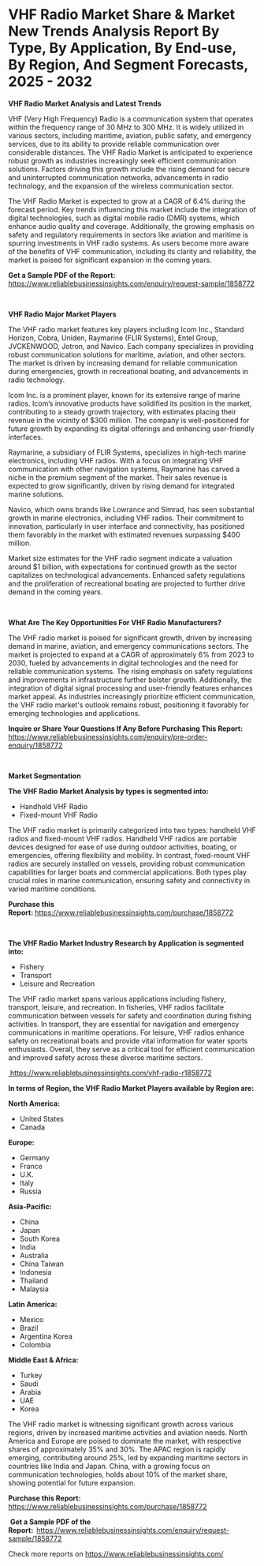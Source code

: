 <p><h1>VHF Radio Market Share & Market New Trends Analysis Report By Type, By Application, By End-use, By Region, And Segment Forecasts, 2025 - 2032</h1></p><p><strong>VHF Radio Market Analysis and Latest Trends</strong></p>
<p><p>VHF (Very High Frequency) Radio is a communication system that operates within the frequency range of 30 MHz to 300 MHz. It is widely utilized in various sectors, including maritime, aviation, public safety, and emergency services, due to its ability to provide reliable communication over considerable distances. The VHF Radio Market is anticipated to experience robust growth as industries increasingly seek efficient communication solutions. Factors driving this growth include the rising demand for secure and uninterrupted communication networks, advancements in radio technology, and the expansion of the wireless communication sector.</p><p>The VHF Radio Market is expected to grow at a CAGR of 6.4% during the forecast period. Key trends influencing this market include the integration of digital technologies, such as digital mobile radio (DMR) systems, which enhance audio quality and coverage. Additionally, the growing emphasis on safety and regulatory requirements in sectors like aviation and maritime is spurring investments in VHF radio systems. As users become more aware of the benefits of VHF communication, including its clarity and reliability, the market is poised for significant expansion in the coming years.</p></p>
<p><strong>Get a Sample PDF of the Report:&nbsp;</strong> <a href="https://www.reliablebusinessinsights.com/enquiry/request-sample/1858772?utm_campaign=2125&utm_medium=2&utm_source=Github&utm_content=ia&utm_term=11022025&utm_id=vhf-radio">https://www.reliablebusinessinsights.com/enquiry/request-sample/1858772</a></p>
<p>&nbsp;</p>
<p><strong>VHF Radio Major Market Players</strong></p>
<p><p>The VHF radio market features key players including Icom Inc., Standard Horizon, Cobra, Uniden, Raymarine (FLIR Systems), Entel Group, JVCKENWOOD, Jotron, and Navico. Each company specializes in providing robust communication solutions for maritime, aviation, and other sectors. The market is driven by increasing demand for reliable communication during emergencies, growth in recreational boating, and advancements in radio technology.</p><p>Icom Inc. is a prominent player, known for its extensive range of marine radios. Icom’s innovative products have solidified its position in the market, contributing to a steady growth trajectory, with estimates placing their revenue in the vicinity of $300 million. The company is well-positioned for future growth by expanding its digital offerings and enhancing user-friendly interfaces.</p><p>Raymarine, a subsidiary of FLIR Systems, specializes in high-tech marine electronics, including VHF radios. With a focus on integrating VHF communication with other navigation systems, Raymarine has carved a niche in the premium segment of the market. Their sales revenue is expected to grow significantly, driven by rising demand for integrated marine solutions.</p><p>Navico, which owns brands like Lowrance and Simrad, has seen substantial growth in marine electronics, including VHF radios. Their commitment to innovation, particularly in user interface and connectivity, has positioned them favorably in the market with estimated revenues surpassing $400 million.</p><p>Market size estimates for the VHF radio segment indicate a valuation around $1 billion, with expectations for continued growth as the sector capitalizes on technological advancements. Enhanced safety regulations and the proliferation of recreational boating are projected to further drive demand in the coming years.</p></p>
<p>&nbsp;</p>
<p><strong>What Are The Key Opportunities For VHF Radio Manufacturers?</strong></p>
<p><p>The VHF radio market is poised for significant growth, driven by increasing demand in marine, aviation, and emergency communications sectors. The market is projected to expand at a CAGR of approximately 6% from 2023 to 2030, fueled by advancements in digital technologies and the need for reliable communication systems. The rising emphasis on safety regulations and improvements in infrastructure further bolster growth. Additionally, the integration of digital signal processing and user-friendly features enhances market appeal. As industries increasingly prioritize efficient communication, the VHF radio market's outlook remains robust, positioning it favorably for emerging technologies and applications.</p></p>
<p><strong>Inquire or Share Your Questions If Any Before Purchasing This Report:</strong> <a href="https://www.reliablebusinessinsights.com/enquiry/pre-order-enquiry/1858772?utm_campaign=2125&utm_medium=2&utm_source=Github&utm_content=ia&utm_term=11022025&utm_id=vhf-radio">https://www.reliablebusinessinsights.com/enquiry/pre-order-enquiry/1858772</a></p>
<p>&nbsp;</p>
<p><strong>Market Segmentation</strong></p>
<p><strong>The VHF Radio Market Analysis by types is segmented into:</strong></p>
<p><ul><li>Handhold VHF Radio</li><li>Fixed-mount VHF Radio</li></ul></p>
<p><p>The VHF radio market is primarily categorized into two types: handheld VHF radios and fixed-mount VHF radios. Handheld VHF radios are portable devices designed for ease of use during outdoor activities, boating, or emergencies, offering flexibility and mobility. In contrast, fixed-mount VHF radios are securely installed on vessels, providing robust communication capabilities for larger boats and commercial applications. Both types play crucial roles in marine communication, ensuring safety and connectivity in varied maritime conditions.</p></p>
<p><strong>Purchase this Report:&nbsp;</strong><a href="https://www.reliablebusinessinsights.com/purchase/1858772?utm_campaign=2125&utm_medium=2&utm_source=Github&utm_content=ia&utm_term=11022025&utm_id=vhf-radio">https://www.reliablebusinessinsights.com/purchase/1858772</a></p>
<p>&nbsp;</p>
<p><strong>The VHF Radio Market Industry Research by Application is segmented into:</strong></p>
<p><ul><li>Fishery</li><li>Transport</li><li>Leisure and Recreation</li></ul></p>
<p><p>The VHF radio market spans various applications including fishery, transport, leisure, and recreation. In fisheries, VHF radios facilitate communication between vessels for safety and coordination during fishing activities. In transport, they are essential for navigation and emergency communications in maritime operations. For leisure, VHF radios enhance safety on recreational boats and provide vital information for water sports enthusiasts. Overall, they serve as a critical tool for efficient communication and improved safety across these diverse maritime sectors.</p></p>
<p><a href="https://www.reliablebusinessinsights.com/vhf-radio-r1858772?utm_campaign=2125&utm_medium=2&utm_source=Github&utm_content=ia&utm_term=11022025&utm_id=vhf-radio">&nbsp;https://www.reliablebusinessinsights.com/vhf-radio-r1858772</a></p>
<p><strong>In terms of Region, the VHF Radio Market Players available by Region are:</strong></p>
<p>
    <p> <strong> North America: </strong>
        <ul>
            <li>United States</li>
            <li>Canada</li>
        </ul>
        </p> 
    <p> <strong> Europe: </strong>
        <ul>
            <li>Germany</li>
            <li>France</li>
            <li>U.K.</li>
            <li>Italy</li>
            <li>Russia</li>
        </ul>
        </p> 
    <p> <strong> Asia-Pacific: </strong>
        <ul>
            <li>China</li>
            <li>Japan</li>
            <li>South Korea</li>
            <li>India</li>
            <li>Australia</li>
            <li>China Taiwan</li>
            <li>Indonesia</li>
            <li>Thailand</li>
            <li>Malaysia</li>
        </ul>
        </p> 
    <p> <strong> Latin America: </strong>
        <ul>
            <li>Mexico</li>
            <li>Brazil</li>
            <li>Argentina Korea</li>
            <li>Colombia</li>
        </ul>
        </p> 
    <p> <strong> Middle East & Africa: </strong>
        <ul>
            <li>Turkey</li>
            <li>Saudi</li>
            <li>Arabia</li>
            <li>UAE</li>
            <li>Korea</li>
        </ul>
    </p>
    </p>
<p><p>The VHF radio market is witnessing significant growth across various regions, driven by increased maritime activities and aviation needs. North America and Europe are poised to dominate the market, with respective shares of approximately 35% and 30%. The APAC region is rapidly emerging, contributing around 25%, led by expanding maritime sectors in countries like India and Japan. China, with a growing focus on communication technologies, holds about 10% of the market share, showing potential for future expansion.</p></p>
<p><strong>Purchase this Report: </strong><a href="https://www.reliablebusinessinsights.com/purchase/1858772?utm_campaign=2125&utm_medium=2&utm_source=Github&utm_content=ia&utm_term=11022025&utm_id=vhf-radio">https://www.reliablebusinessinsights.com/purchase/1858772</a></p>
<p>&nbsp;<strong>Get a Sample PDF of the Report:&nbsp;&nbsp;</strong><a href="https://www.reliablebusinessinsights.com/enquiry/request-sample/1858772?utm_campaign=2125&utm_medium=2&utm_source=Github&utm_content=ia&utm_term=11022025&utm_id=vhf-radio">https://www.reliablebusinessinsights.com/enquiry/request-sample/1858772</a></p>
<p><strong></strong></p>
<p>Check more reports on <a href="https://www.reliablebusinessinsights.com/?utm_campaign=2125&utm_medium=2&utm_source=Github&utm_content=ia&utm_term=11022025&utm_id=vhf-radio">https://www.reliablebusinessinsights.com/</a></p>